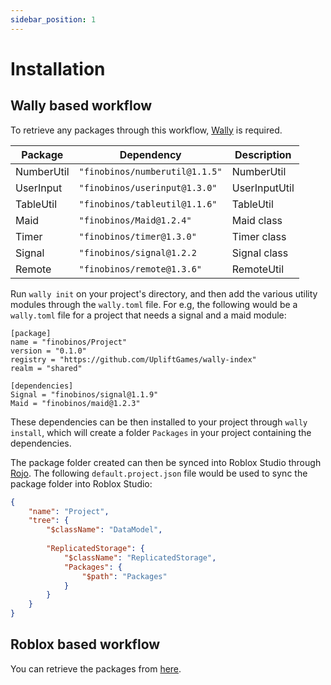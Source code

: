 ```yaml
---
sidebar_position: 1
---
```


# Installation

## Wally based workflow

To retrieve any packages through this workflow, [Wally](https://github.com/UpliftGames/wally) is required.

| Package | Dependency | Description |
| -- | -- | -- |
| NumberUtil | `"finobinos/numberutil@1.1.5"` | NumberUtil |
| UserInput | `"finobinos/userinput@1.3.0"` | UserInputUtil |
| TableUtil | `"finobinos/tableutil@1.1.6"` | TableUtil |
| Maid | `"finobinos/Maid@1.2.4"` | Maid class |
| Timer | `"finobinos/timer@1.3.0"` | Timer class |
| Signal | `"finobinos/signal@1.2.2` | Signal class |
| Remote | `"finobinos/remote@1.3.6"` | RemoteUtil |

Run `wally init` on your project's directory, and then add the various utility modules through the `wally.toml` file. For e.g, the following would be a `wally.toml` file for a project that needs a signal and a maid module:

```
[package]
name = "finobinos/Project"
version = "0.1.0"
registry = "https://github.com/UpliftGames/wally-index"
realm = "shared"

[dependencies]
Signal = "finobinos/signal@1.1.9"
Maid = "finobinos/maid@1.2.3"
``` 

These dependencies can be then installed to your project through `wally install`, which will create a folder `Packages` in your project containing the dependencies.

The package folder created can then be synced into Roblox Studio through [Rojo](https://rojo.space/). The following `default.project.json` file would be used to sync the package folder into Roblox Studio:

```json
{
    "name": "Project",
    "tree": {
        "$className": "DataModel",
        
        "ReplicatedStorage": {
            "$className": "ReplicatedStorage",
            "Packages": {
                "$path": "Packages"
            }
        }
    }
}
```

## Roblox based workflow

You can retrieve the packages from [here](https://www.roblox.com/library/7930326233).